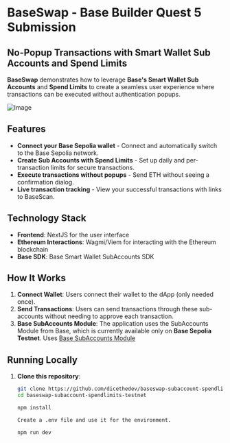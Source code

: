 # BaseSwap - Base Builder Quest 5 Submission

## No-Popup Transactions with Smart Wallet Sub Accounts and Spend Limits

**BaseSwap** demonstrates how to leverage **Base's Smart Wallet Sub Accounts** and **Spend Limits** to create a seamless user experience where transactions can be executed without authentication popups.

![Image](https://github.com/user-attachments/assets/e7977883-756c-424d-a3b8-0c9b794d8e22)

## Features

- **Connect your Base Sepolia wallet** - Connect and automatically switch to the Base Sepolia network.
- **Create Sub Accounts with Spend Limits** - Set up daily and per-transaction limits for secure transactions.
- **Execute transactions without popups** - Send ETH without seeing a confirmation dialog.
- **Live transaction tracking** - View your successful transactions with links to BaseScan.

## Technology Stack

- **Frontend**: NextJS for the user interface
- **Ethereum Interactions**: Wagmi/Viem for interacting with the Ethereum blockchain
- **Base SDK**: Base Smart Wallet SubAccounts SDK

## How It Works

1. **Connect Wallet**: Users connect their wallet to the dApp (only needed once).
2. **Send Transactions**: Users can send transactions through these sub-accounts without needing to approve each transaction.
3. **Base SubAccounts Module**: The application uses the SubAccounts Module from Base, which is currently available only on **Base Sepolia Testnet**. Uses [Base SubAccounts Module](https://docs.base.org/identity/smart-wallet/guides/spend-limits)

## Running Locally

1. **Clone this repository**:
   ```bash
   git clone https://github.com/dicethedev/baseswap-subaccount-spendlimits-testnet.git
   cd baseswap-subaccount-spendlimits-testnet

   npm install

   Create a .env file and use it for the environment.

   npm run dev
   
   ```
